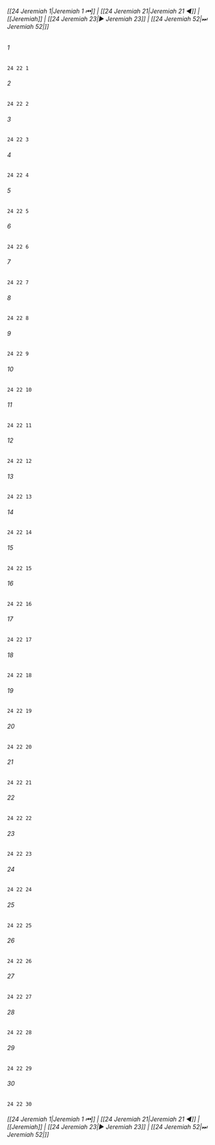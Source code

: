 
###### [[24 Jeremiah 1|Jeremiah 1 ⏮]] | [[24 Jeremiah 21|Jeremiah 21 ◀]] | [[Jeremiah]] | [[24 Jeremiah 23|▶ Jeremiah 23]] | [[24 Jeremiah 52|⏭ Jeremiah 52|]]

###### 1
``` verse
24 22 1 
```
###### 2
``` verse
24 22 2 
```
###### 3
``` verse
24 22 3 
```
###### 4
``` verse
24 22 4 
```
###### 5
``` verse
24 22 5 
```
###### 6
``` verse
24 22 6 
```
###### 7
``` verse
24 22 7 
```
###### 8
``` verse
24 22 8 
```
###### 9
``` verse
24 22 9 
```
###### 10
``` verse
24 22 10 
```
###### 11
``` verse
24 22 11 
```
###### 12
``` verse
24 22 12 
```
###### 13
``` verse
24 22 13 
```
###### 14
``` verse
24 22 14 
```
###### 15
``` verse
24 22 15 
```
###### 16
``` verse
24 22 16 
```
###### 17
``` verse
24 22 17 
```
###### 18
``` verse
24 22 18 
```
###### 19
``` verse
24 22 19 
```
###### 20
``` verse
24 22 20 
```
###### 21
``` verse
24 22 21 
```
###### 22
``` verse
24 22 22 
```
###### 23
``` verse
24 22 23 
```
###### 24
``` verse
24 22 24 
```
###### 25
``` verse
24 22 25 
```
###### 26
``` verse
24 22 26 
```
###### 27
``` verse
24 22 27 
```
###### 28
``` verse
24 22 28 
```
###### 29
``` verse
24 22 29 
```
###### 30
``` verse
24 22 30 
```

###### [[24 Jeremiah 1|Jeremiah 1 ⏮]] | [[24 Jeremiah 21|Jeremiah 21 ◀]] | [[Jeremiah]] | [[24 Jeremiah 23|▶ Jeremiah 23]] | [[24 Jeremiah 52|⏭ Jeremiah 52|]]

